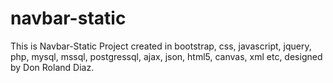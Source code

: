 # navbar-static
This is Navbar-Static Project created in bootstrap, css, javascript, jquery, php, mysql, mssql, postgressql, ajax, json, html5, canvas, xml etc, designed by Don Roland Diaz.
